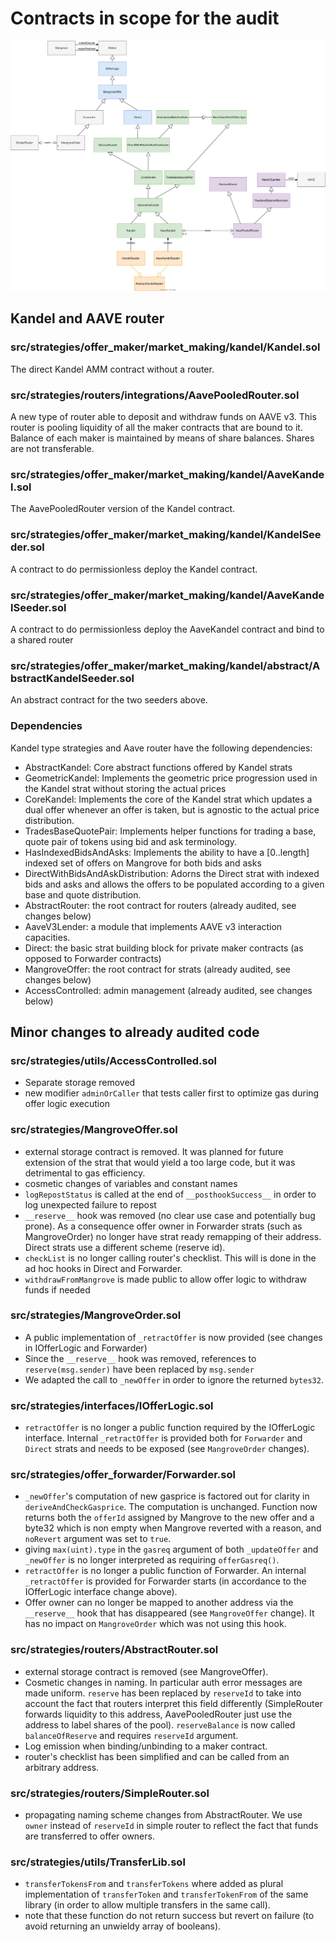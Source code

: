 # Contracts in scope for the audit

![SVG Kandel overview](./kandel.drawio.svg)

## Kandel and AAVE router

### src/strategies/offer_maker/market_making/kandel/Kandel.sol

The direct Kandel AMM contract without a router.

### src/strategies/routers/integrations/AavePooledRouter.sol

A new type of router able to deposit and withdraw funds on AAVE v3. This router is pooling liquidity of all the maker contracts that are bound to it. Balance of each maker is maintained by means of share balances. Shares are not transferable.

### src/strategies/offer_maker/market_making/kandel/AaveKandel.sol

The AavePooledRouter version of the Kandel contract.

### src/strategies/offer_maker/market_making/kandel/KandelSeeder.sol

A contract to do permissionless deploy the Kandel contract.

### src/strategies/offer_maker/market_making/kandel/AaveKandelSeeder.sol

A contract to do permissionless deploy the AaveKandel contract and bind to a shared router

### src/strategies/offer_maker/market_making/kandel/abstract/AbstractKandelSeeder.sol

An abstract contract for the two seeders above.

### Dependencies

Kandel type strategies and Aave router have the following dependencies:

- AbstractKandel: Core abstract functions offered by Kandel strats
- GeometricKandel: Implements the geometric price progression used in the Kandel strat without storing the actual prices
- CoreKandel: Implements the core of the Kandel strat which updates a dual offer whenever an offer is taken, but is agnostic to the actual price distribution.
- TradesBaseQuotePair: Implements helper functions for trading a base, quote pair of tokens using bid and ask terminology.
- HasIndexedBidsAndAsks: Implements the ability to have a [0..length] indexed set of offers on Mangrove for both bids and asks
- DirectWithBidsAndAskDistribution: Adorns the Direct strat with indexed bids and asks and allows the offers to be populated according to a given base and quote distribution.
- AbstractRouter: the root contract for routers (already audited, see changes below)
- AaveV3Lender: a module that implements AAVE v3 interaction capacities.
- Direct: the basic strat building block for private maker contracts (as opposed to Forwarder contracts)
- MangroveOffer: the root contract for strats (already audited, see changes below)
- AccessControlled: admin management (already audited, see changes below)

## Minor changes to already audited code

### src/strategies/utils/AccessControlled.sol

- Separate storage removed
- new modifier `adminOrCaller` that tests caller first to optimize gas during offer logic execution

### src/strategies/MangroveOffer.sol

- external storage contract is removed. It was planned for future extension of the strat that would yield a too large code, but it was detrimental to gas efficiency.
- cosmetic changes of variables and constant names
- `logRepostStatus` is called at the end of `__posthookSuccess__` in order to log unexpected failure to repost
- `__reserve__` hook was removed (no clear use case and potentially bug prone). As a consequence offer owner in Forwarder strats (such as MangroveOrder) no longer have strat ready remapping of their address. Direct strats use a different scheme (reserve id).
- `checkList` is no longer calling router's checklist. This will is done in the ad hoc hooks in Direct and Forwarder.
- `withdrawFromMangrove` is made public to allow offer logic to withdraw funds if needed

### src/strategies/MangroveOrder.sol

- A public implementation of `_retractOffer` is now provided (see changes in IOfferLogic and Forwarder)
- Since the `__reserve__` hook was removed, references to `reserve(msg.sender)` have been replaced by `msg.sender`
- We adapted the call to `_newOffer` in order to ignore the returned `bytes32`.

### src/strategies/interfaces/IOfferLogic.sol

- `retractOffer` is no longer a public function required by the IOfferLogic interface. Internal `_retractOffer` is provided both for `Forwarder` and `Direct` strats and needs to be exposed (see `MangroveOrder` changes).

### src/strategies/offer_forwarder/Forwarder.sol

- `_newOffer`'s computation of new gasprice is factored out for clarity in `deriveAndCheckGasprice`. The computation is unchanged. Function now returns both the `offerId` assigned by Mangrove to the new offer and a byte32 which is non empty when Mangrove reverted with a reason, and `noRevert` argument was set to `true`.
- giving `max(uint).type` in the `gasreq` argument of both `_updateOffer` and `_newOffer` is no longer interpreted as requiring `offerGasreq()`.
- `retractOffer` is no longer a public function of Forwarder. An internal `_retractOffer` is provided for Forwarder starts (in accordance to the IOfferLogic interface change above).
- Offer owner can no longer be mapped to another address via the `__reserve__` hook that has disappeared (see `MangroveOffer` change). It has no impact on `MangroveOrder` which was not using this hook.

### src/strategies/routers/AbstractRouter.sol

- external storage contract is removed (see MangroveOffer).
- Cosmetic changes in naming. In particular auth error messages are made uniform. `reserve` has been replaced by `reserveId` to take into account the fact that routers interpret this field differently (SimpleRouter forwards liquidity to this address, AavePooledRouter just use the address to label shares of the pool). `reserveBalance` is now called `balanceOfReserve` and requires `reserveId` argument.
- Log emission when binding/unbinding to a maker contract.
- router's checklist has been simplified and can be called from an arbitrary address.

### src/strategies/routers/SimpleRouter.sol

- propagating naming scheme changes from AbstractRouter. We use `owner` instead of `reserveId` in simple router to reflect the fact that funds are transferred to offer owners.

### src/strategies/utils/TransferLib.sol

- `transferTokensFrom` and `transferTokens` where added as plural implementation of `transferToken` and `transferTokenFrom` of the same library (in order to allow multiple transfers in the same call).
- note that these function do not return success but revert on failure (to avoid returning an unwieldy array of booleans).
